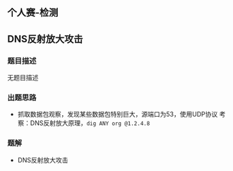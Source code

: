 ## 个人赛-检测

## DNS反射放大攻击


### 题目描述

无题目描述

### 出题思路

 * 抓取数据包观察，发现某些数据包特别巨大，源端口为53，使用UDP协议
考察：DNS反射放大原理，`dig ANY org @1.2.4.8`


### 题解

 * DNS反射放大攻击
